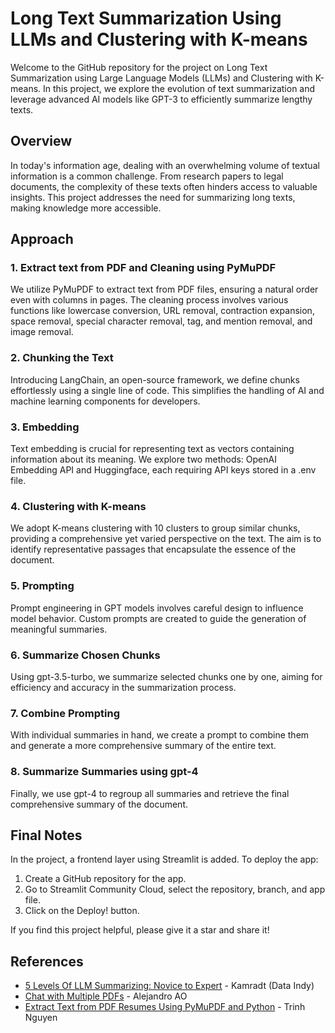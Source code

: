 # Long Text Summarization Using LLMs and Clustering with K-means

Welcome to the GitHub repository for the project on Long Text Summarization using Large Language Models (LLMs) and Clustering with K-means. In this project, we explore the evolution of text summarization and leverage advanced AI models like GPT-3 to efficiently summarize lengthy texts.

## Overview

In today's information age, dealing with an overwhelming volume of textual information is a common challenge. From research papers to legal documents, the complexity of these texts often hinders access to valuable insights. This project addresses the need for summarizing long texts, making knowledge more accessible.

## Approach

### 1. Extract text from PDF and Cleaning using PyMuPDF

We utilize PyMuPDF to extract text from PDF files, ensuring a natural order even with columns in pages. The cleaning process involves various functions like lowercase conversion, URL removal, contraction expansion, space removal, special character removal, tag, and mention removal, and image removal.

### 2. Chunking the Text

Introducing LangChain, an open-source framework, we define chunks effortlessly using a single line of code. This simplifies the handling of AI and machine learning components for developers.

### 3. Embedding

Text embedding is crucial for representing text as vectors containing information about its meaning. We explore two methods: OpenAI Embedding API and Huggingface, each requiring API keys stored in a .env file.

### 4. Clustering with K-means

We adopt K-means clustering with 10 clusters to group similar chunks, providing a comprehensive yet varied perspective on the text. The aim is to identify representative passages that encapsulate the essence of the document.

### 5. Prompting

Prompt engineering in GPT models involves careful design to influence model behavior. Custom prompts are created to guide the generation of meaningful summaries.

### 6. Summarize Chosen Chunks

Using gpt-3.5-turbo, we summarize selected chunks one by one, aiming for efficiency and accuracy in the summarization process.

### 7. Combine Prompting

With individual summaries in hand, we create a prompt to combine them and generate a more comprehensive summary of the entire text.

### 8. Summarize Summaries using gpt-4

Finally, we use gpt-4 to regroup all summaries and retrieve the final comprehensive summary of the document.


## Final Notes

In the project, a frontend layer using Streamlit is added. To deploy the app:
1. Create a GitHub repository for the app.
2. Go to Streamlit Community Cloud, select the repository, branch, and app file.
3. Click on the Deploy! button.

If you find this project helpful, please give it a star and share it!

## References

- [5 Levels Of LLM Summarizing: Novice to Expert](https://www.youtube.com/watch?v=qaPMdcCqtWk) - Kamradt (Data Indy)
- [Chat with Multiple PDFs](https://www.youtube.com/watch?v=dXxQ0LR-3Hg) - Alejandro AO
- [Extract Text from PDF Resumes Using PyMuPDF and Python](https://neurond.com/blog/extract-text-from-pdf-pymupdf-and-python) - Trinh Nguyen
